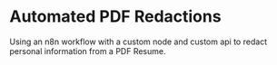 # Automated PDF Redactions
Using an n8n workflow with a custom node and custom api to redact personal information from a PDF Resume. 
